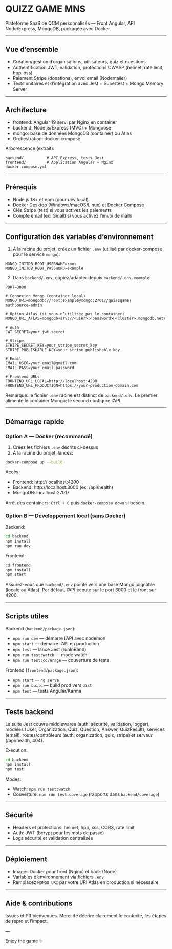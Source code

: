# QUIZZ GAME MNS

Plateforme SaaS de QCM personnalisés — Front Angular, API Node/Express, MongoDB, packagée avec Docker.

---

## Vue d’ensemble

- Création/gestion d’organisations, utilisateurs, quiz et questions
- Authentification JWT, validation, protections OWASP (helmet, rate limit, hpp, xss)
- Paiement Stripe (donations), envoi email (Nodemailer)
- Tests unitaires et d’intégration avec Jest + Supertest + Mongo Memory Server

---

## Architecture

- frontend: Angular 19 servi par Nginx en container
- backend: Node.js/Express (MVC) + Mongoose
- mongo: base de données MongoDB (container) ou Atlas
- Orchestration: docker-compose

Arborescence (extrait):

```
backend/          # API Express, tests Jest
frontend/         # Application Angular + Nginx
docker-compose.yml
```

---

## Prérequis

- Node.js 18+ et npm (pour dev local)
- Docker Desktop (Windows/macOS/Linux) et Docker Compose
- Clés Stripe (test) si vous activez les paiements
- Compte email (ex: Gmail) si vous activez l’envoi de mails

---

## Configuration des variables d’environnement

1) À la racine du projet, créez un fichier `.env` (utilisé par docker-compose pour le service `mongo`):

```
MONGO_INITDB_ROOT_USERNAME=root
MONGO_INITDB_ROOT_PASSWORD=example
```

2) Dans `backend/.env`, copiez/adapter depuis `backend/.env.example`:

```
PORT=3000

# Connexion Mongo (container local)
MONGO_URI=mongodb://root:example@mongo:27017/quizzgame?authSource=admin

# Option Atlas (si vous n’utilisez pas le container)
MONGO_URI_ATLAS=mongodb+srv://<user>:<password>@<cluster>.mongodb.net/

# Auth
JWT_SECRET=your_jwt_secret

# Stripe
STRIPE_SECRET_KEY=your_stripe_secret_key
STRIPE_PUBLISHABLE_KEY=your_stripe_publishable_key

# Email
EMAIL_USER=your_email@gmail.com
EMAIL_PASS=your_email_password

# Frontend URLs
FRONTEND_URL_LOCAL=http://localhost:4200
FRONTEND_URL_PRODUCTION=https://your-production-domain.com
```

Remarque: le fichier `.env` racine est distinct de `backend/.env`. Le premier alimente le container Mongo; le second configure l’API.

---

## Démarrage rapide

### Option A — Docker (recommandé)

1) Créez les fichiers `.env` décrits ci-dessus
2) À la racine du projet, lancez:

```bash
docker-compose up --build
```

Accès:
- Frontend: http://localhost:4200
- Backend: http://localhost:3000 (ex: /api/health)
- MongoDB: localhost:27017

Arrêt des containers: `Ctrl + C` puis `docker-compose down` si besoin.

### Option B — Développement local (sans Docker)

Backend:
```bash
cd backend
npm install
npm run dev
```

Frontend:
```bash
cd frontend
npm install
npm start
```

Assurez-vous que `backend/.env` pointe vers une base Mongo joignable (locale ou Atlas). Par défaut, l’API écoute sur le port 3000 et le front sur 4200.

---

## Scripts utiles

Backend (`backend/package.json`):
- `npm run dev` — démarre l’API avec nodemon
- `npm start` — démarre l’API en production
- `npm test` — lance Jest (runInBand)
- `npm run test:watch` — mode watch
- `npm run test:coverage` — couverture de tests

Frontend (`frontend/package.json`):
- `npm start` — `ng serve`
- `npm run build` — build prod vers `dist`
- `npm test` — tests Angular/Karma

---

## Tests backend

La suite Jest couvre middlewares (auth, sécurité, validation, logger), modèles (User, Organization, Quiz, Question, Answer, QuizResult), services (email), routes/contrôleurs (auth, organization, quiz, stripe) et serveur (/api/health, 404).

Exécution:

```bash
cd backend
npm install
npm test
```

Modes:
- Watch: `npm run test:watch`
- Couverture: `npm run test:coverage` (rapports dans `backend/coverage`)

---

## Sécurité

- Headers et protections: helmet, hpp, xss, CORS, rate limit
- Auth: JWT (bcrypt pour les mots de passe)
- Logs sécurité et validation centralisée

---

## Déploiement

- Images Docker pour front (Nginx) et back (Node)
- Variables d’environnement via fichiers `.env`
- Remplacez `MONGO_URI` par votre URI Atlas en production si nécessaire

---

## Aide & contributions

Issues et PR bienvenues. Merci de décrire clairement le contexte, les étapes de repro et l’impact.

—

Enjoy the game ✨